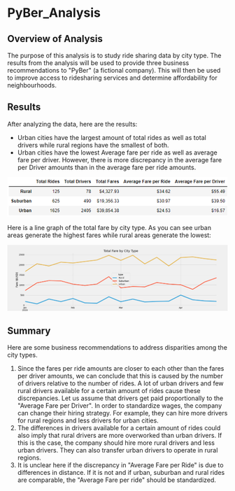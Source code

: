 # PyBer_Analysis
## Overview of Analysis
The purpose of this analysis is to study ride sharing data by city type. The results from the analysis will be used to provide three business recommendations to "PyBer" (a fictional company). This will then be used to improve access to ridesharing services and determine affordability for neighbourhoods.

## Results
After analyzing the data, here are the results:
 - Urban cities have the largest amount of total rides as well as total drivers while rural regions have the smallest of both.
 - Urban cities have the lowest Average fare per ride as well as average fare per driver. However, there is more discrepancy in the average fare per Driver amounts than in the average fare per ride amounts.
 
<img src ="https://github.com/Kee2u/PyBer_Analysis/blob/main/analysis/Dataframe.PNG?raw=true" width = "600">

Here is a line graph of the total fare by city type. As you can see urban areas generate the highest fares while rural areas generate the lowest:

<img src ="https://github.com/Kee2u/PyBer_Analysis/blob/main/analysis/PyBer_fare_summary.png?raw=true" width = "1200">

## Summary
Here are some business recommendations to address disparities among the city types.
 1. Since the fares per ride amounts are closer to each other than the fares per driver amounts, we can conclude that this is caused by the number of drivers relative to the number of rides. A lot of urban drivers and few rural drivers available for a certain amount of rides cause these discrepancies. Let us assume that drivers get paid proportionally to the "Average Fare per Driver". In order to standardize wages, the company can change their hiring strategy. For example, they can hire more drivers for rural regions and less drivers for urban cities. 
 2. The differences in drivers available for a certain amount of rides could also imply that rural drivers are more overworked than urban drivers. If this is the case, the company should hire more rural drivers and less urban drivers. They can also transfer urban drivers to operate in rural regions.
 2. It is unclear here if the discrepancy in "Average Fare per Ride" is due to differences in distance. If it is not and if urban, suburban and rural rides are comparable, the "Average Fare per ride" should be standardized.
 
